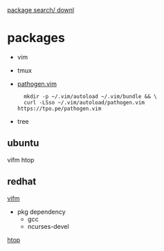 
[package search/ downl](http://pkgs.org)

# packages
- vim
- tmux
- [pathogen.vim](https://github.com/tpope/vim-pathogen)

        mkdir -p ~/.vim/autoload ~/.vim/bundle && \
        curl -LSso ~/.vim/autoload/pathogen.vim https://tpo.pe/pathogen.vim
- tree


## ubuntu
vifm
htop

## redhat

[vifm](http://vifm.info/downloads.shtml)
- pkg dependency
    - gcc
    - ncurses-devel

[htop](http://dl.fedoraproject.org/pub/epel/7/x86_64/h/htop-1.0.3-3.el7.x86_64.rpm)
